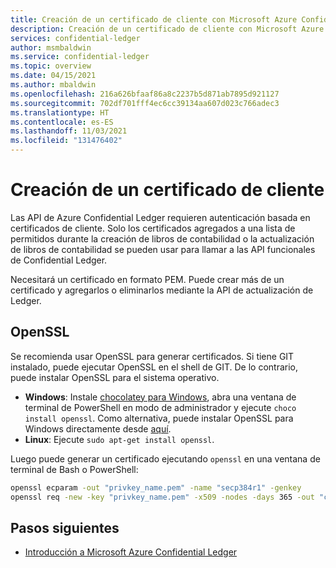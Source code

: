 ```yaml
---
title: Creación de un certificado de cliente con Microsoft Azure Confidential Ledger
description: Creación de un certificado de cliente con Microsoft Azure Confidential Ledger
services: confidential-ledger
author: msmbaldwin
ms.service: confidential-ledger
ms.topic: overview
ms.date: 04/15/2021
ms.author: mbaldwin
ms.openlocfilehash: 216a626bfaaf86a8c2237b5d871ab7895d921127
ms.sourcegitcommit: 702df701fff4ec6cc39134aa607d023c766adec3
ms.translationtype: HT
ms.contentlocale: es-ES
ms.lasthandoff: 11/03/2021
ms.locfileid: "131476402"
---
```

# <a name="creating-a-client-certificate"></a>Creación de un certificado de cliente

Las API de Azure Confidential Ledger requieren autenticación basada en certificados de cliente. Solo los certificados agregados a una lista de permitidos durante la creación de libros de contabilidad o la actualización de libros de contabilidad se pueden usar para llamar a las API funcionales de Confidential Ledger.

Necesitará un certificado en formato PEM. Puede crear más de un certificado y agregarlos o eliminarlos mediante la API de actualización de Ledger.

## <a name="openssl"></a>OpenSSL

Se recomienda usar OpenSSL para generar certificados. Si tiene GIT instalado, puede ejecutar OpenSSL en el shell de GIT. De lo contrario, puede instalar OpenSSL para el sistema operativo.

- **Windows**: Instale [chocolatey para Windows](https://chocolatey.org/install), abra una ventana de terminal de PowerShell en modo de administrador y ejecute `choco install openssl`. Como alternativa, puede instalar OpenSSL para Windows directamente desde [aquí](http://gnuwin32.sourceforge.net/packages/openssl.htm).
- **Linux**: Ejecute `sudo apt-get install openssl`.

Luego puede generar un certificado ejecutando `openssl` en una ventana de terminal de Bash o PowerShell:

```bash
openssl ecparam -out "privkey_name.pem" -name "secp384r1" -genkey
openssl req -new -key "privkey_name.pem" -x509 -nodes -days 365 -out "cert.pem" -"sha384" -subj=/CN="ACL Client Cert"
```

## <a name="next-steps"></a>Pasos siguientes

- [Introducción a Microsoft Azure Confidential Ledger](overview.md)